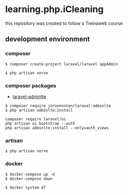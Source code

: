 # learning.php.iCleaning

this repository was created to follow a Treinaweb course

## development environment
### composer
```
$ composer create-project laravel/laravel appAdmin

$ php artisan serve
```

### composer packages
- [laravel-adminlte](https://github.com/jeroennoten/Laravel-AdminLTE/wiki/Installation)

```
$ composer require jeroennoten/laravel-adminlte
$ php artisan adminlte:install

composer require laravel/ui
php artisan ui bootstrap --auth
php artisan adminlte:install --only=auth_views
```

### artisan
```
$ php artisan serve
```

### docker
```
$ docker-compose up -d 
$ docker-compose down

$ docker system df
```

